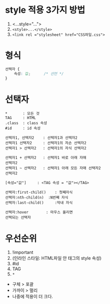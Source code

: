 # style 적용 3가지 방법
1. <...style="...">
2. `<style>...</style>`
3. `<link rel ="stylesheet" href="CSS파일.css">`

# 형식
~~~css
선택자 {
    속성: 값;      /* 선언 */
}
~~~

# 선택자
~~~
*       : 모든 것
TAG     : HTML
.class  : class 속성
#id     : id 속성

선택자1, 선택자2    : 선택자1과 선택자2
선택자1 선택자2     : 선택자1의 자손 선택자2
선택자1 > 선택자2   : 선택자1의 자식 선택자2

선택자1 + 선택자2   : 선택자1 바로 아래 자매
선택자2
선택자1 ~ 선택자2   : 선택자1 아래 모든 자매 선택자2
선택자2

[속성="값"]     : <TAG 속성 = "값"></TAG>

선택자:first-child()    : 첫째자식
선택자:nth-child(n)  :N번째 자식
선택자:last-child()     :막내 자식

선택자:hover        : 마우스 올리면
선택되는 선택자
~~~

# 우선순위
1. !important       
2. (인라인 스타일: HTML파일 안 태그의 style 속성)
3. #id
4. TAG
5. `*`
- 구체 > 포괄
- 가까이 > 멀리
- 나중에 적용이 더 크다.
